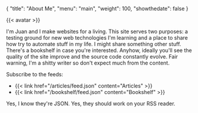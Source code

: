 {
  "title": "About Me",
  "menu": "main",
  "weight": 100,
  "showthedate": false
}

<div class="about-container">
{{< avatar >}}
<p>I'm Juan and I make websites for a living. This site serves two purposes: a testing ground for new web technologies I'm learning and a place to share how try to automate stuff in my life. I might share something other stuff. There's a bookshelf in case you're interested. Anyhow, ideally you'll see the quality of the site improve and the source code constantly evolve. Fair warning, I'm a shitty writer so don't expect much from the content.</p>
</div>

Subscribe to the feeds:

* {{< link href="/articles/feed.json" content="Articles" >}}
* {{< link href="/bookshelf/feed.json" content="Bookshelf" >}}

Yes, I know they're JSON. Yes, they should work on your RSS reader.
